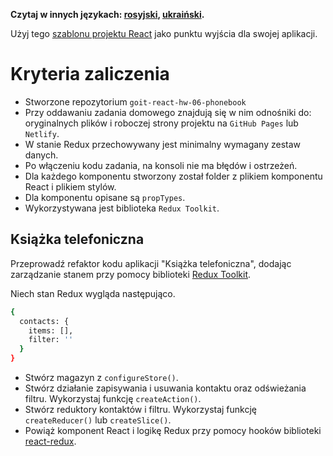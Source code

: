 **Czytaj w innych językach: [rosyjski](README.md), [ukraiński](README.ua.md).**

Użyj tego
[szablonu projektu React](https://github.com/goitacademy/react-homework-template#readme)
jako punktu wyjścia dla swojej aplikacji.

# Kryteria zaliczenia

- Stworzone repozytorium `goit-react-hw-06-phonebook`
- Przy oddawaniu zadania domowego znajdują się w nim odnośniki do: oryginalnych
  plików i roboczej strony projektu na `GitHub Pages` lub `Netlify`.
- W stanie Redux przechowywany jest minimalny wymagany zestaw danych.
- Po włączeniu kodu zadania, na konsoli nie ma błędów i ostrzeżeń.
- Dla każdego komponentu stworzony został folder z plikiem komponentu React i
  plikiem stylów.
- Dla komponentu opisane są `propTypes`.
- Wykorzystywana jest biblioteka `Redux Toolkit`.

## Książka telefoniczna

Przeprowadź refaktor kodu aplikacji "Książka telefoniczna", dodając zarządzanie
stanem przy pomocy biblioteki [Redux Toolkit](https://redux-toolkit.js.org/).

Niech stan Redux wygląda następująco.

```bash
{
  contacts: {
    items: [],
    filter: ''
  }
}
```

- Stwórz magazyn z `configureStore()`.
- Stwórz działanie zapisywania i usuwania kontaktu oraz odświeżania filtru.
  Wykorzystaj funkcję `createAction()`.
- Stwórz reduktory kontaktów i filtru. Wykorzystaj funkcję `createReducer()` lub
  `createSlice()`.
- Powiąż komponent React i logikę Redux przy pomocy hooków biblioteki
  [react-redux](https://react-redux.js.org/).
